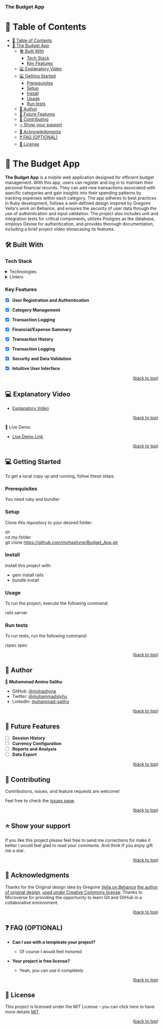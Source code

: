 <a name="readme-top"></a>

  <h3><b>The Budget App</b></h3>

</div>

# 📗 Table of Contents

- [📗 Table of Contents](#-table-of-contents)
- [📖 The Budget App ](#-the-budget-app-)
  - [🛠 Built With ](#-built-with-)
    - [Tech Stack ](#tech-stack-)
    - [Key Features ](#key-features-)
  - [💻 Explanatory Video ](#-explanatory-video-)
  - [💻 Getting Started ](#-getting-started-)
    - [Prerequisites](#prerequisites)
    - [Setup](#setup)
    - [Install](#install)
    - [Usage](#usage)
    - [Run tests](#run-tests)
  - [👥 Author ](#-author-)
  - [🔭 Future Features ](#-future-features-)
  - [🤝 Contributing ](#-contributing-)
  - [⭐️ Show your support ](#️-show-your-support-)
  - [🙏 Acknowledgments ](#-acknowledgments-)
  - [❓ FAQ (OPTIONAL) ](#-faq-optional-)
  - [📝 License ](#-license-)

<!-- PROJECT DESCRIPTION -->

# 📖 The Budget App <a name="about-project"></a>

**The Budget App** is a mobile web application designed for efficient budget management. With this app, users can register and log in to maintain their personal financial records. They can add new transactions associated with specific categories and gain insights into their spending patterns by tracking expenses within each category. The app adheres to best practices in Ruby development, follows a well-defined design inspired by Gregoire Vella's work on Behance, and ensures the security of user data through the use of authentication and input validation. The project also includes unit and integration tests for critical components, utilizes Postgres as the database, employs Devise for authentication, and provides thorough documentation, including a brief project video showcasing its features.

## 🛠 Built With <a name="built-with"></a>

### Tech Stack <a name="tech-stack"></a>

<details>
  <summary>Technologies</summary>
  <ul>
    <li><a href="https://rubyonrails.org/">Ruby on Rails</a></li>
  </ul>
</details>

<details>
<summary>Linters</summary>
  <ul>
    <li>Rubocop</li>
    <li>Style lint</li>
  </ul>
</details>

<!-- Features -->

### Key Features <a name="key-features"></a>

- [x] **User Registration and Authentication**
- [x] **Category Management**
- [x] **Transaction Logging**
- [x] **Financial/Expense Summary**
- [x] **Transaction History**
- [x] **Transaction Logging**
- [x] **Security and Data Validation**
- [x] **Intuitive User Interface**


<p align="right">(<a href="#readme-top">back to top</a>)</p>

## 💻 Explanatory Video <a name="explanatory-video"></a>

- [Explanatory Video](https://www.loom.com/share/8a80bd70542f4c329b9e727481e80b62?sid=15ef0cf6-f1ae-4df1-9ff6-22cd98b5a9e5)

<p align="right">(<a href="#readme-top">back to top</a>)</p>

 🚀 Live Demo <a name="live-demo"></a>

- [Live Demo Link](https://budget-app-x1ii.onrender.com/users/sign_in)

<p align="right">(<a href="#readme-top">back to top</a>)</p>


## 💻 Getting Started <a name="getting-started"></a>

To get a local copy up and running, follow these steps.

### Prerequisites

You need ruby and bundler

### Setup

Clone this repository to your desired folder:

sh <br>
cd my-folder <br>
git clone https://github.com/mohashyne/Budget_App.git

### Install

Install this project with:

- gem install rails
- bundle install

### Usage

To run the project, execute the following command:

rails server

### Run tests

To run tests, run the following command:

rspec spec

<p align="right">(<a href="#readme-top">back to top</a>)</p>

## 👥 Author <a name="authors"></a>

👤 **Muhammad Aminu Salihu**

- GitHub: [@mohashyne](https://github.com/mohashyne)
- Twitter: [@muhammadslyhu](https://twitter.com/muhammadsalyhu)
- LinkedIn: [muhammad-salihu](https://linkedin.com/in/msalyhu)

<p align="right">(<a href="#readme-top">back to top</a>)</p>


## 🔭 Future Features <a name="future-features"></a>

- [ ] **Session History**
- [ ] **Currency Configuration**
- [ ] **Reports and Analysis**
- [ ] **Data Export**

<p align="right">(<a href="#readme-top">back to top</a>)</p>

## 🤝 Contributing <a name="contributing"></a>

Contributions, issues, and feature requests are welcome!

Feel free to check the [issues page](https://github.com/mohashyne/Budget_App.git/issues).

<p align="right">(<a href="#readme-top">back to top</a>)</p>


## ⭐️ Show your support <a name="support"></a>

If you like this project please feel free to send me corrections for make it better I would feel glad to read your comments.
And think If you enjoy gift me a star.  

<p align="right">(<a href="#readme-top">back to top</a>)</p>

## 🙏 Acknowledgments <a name="acknowledgements"></a>

Thanks for the Original design idea by Gregoire [Vella on Behance](https://www.behance.net/gregoirevella) [the author of original design](https://www.behance.net/gallery/19759151/Snapscan-iOs-design-and-branding?tracking_source=), [used under Creative Commons license](https://creativecommons.org/licenses/by-nc/4.0/).
Thanks to Microverse for providing the opportunity to learn Git and GitHub in a collaborative environment.



<p align="right">(<a href="#readme-top">back to top</a>)</p>

## ❓ FAQ (OPTIONAL) <a name="faq"></a>


- **Can I use with a templeate your project?**

  - Of course I would feel honored

- **Your project is free license?**

  - Yeah, you can use it completely

<p align="right">(<a href="#readme-top">back to top</a>)</p>


## 📝 License <a name="license"></a>

This project is licensed under the MIT License - you can click here to have more details [MIT](MIT.md).

<p align="right">(<a href="#readme-top">back to top</a>)</p>
